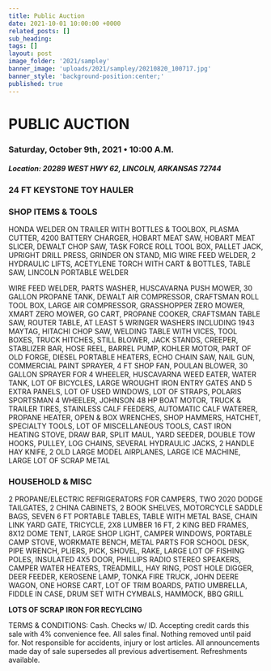 ```yaml
---
title: Public Auction
date: 2021-10-01 10:00:00 +0000
related_posts: []
sub_heading:  
tags: []
layout: post
image_folder: '2021/sampley'
banner_image: 'uploads/2021/sampley/20210820_100717.jpg'
banner_style: 'background-position:center;'
published: true
---
```

# PUBLIC AUCTION
### Saturday, October 9th, 2021 • 10:00 A.M.

##### **Location:** 20289 WEST HWY 62, LINCOLN, ARKANSAS 72744
<!--header-->

### 24 FT KEYSTONE TOY HAULER

### SHOP ITEMS & TOOLS
HONDA WELDER ON TRAILER WITH BOTTLES & TOOLBOX, PLASMA CUTTER, 4200 BATTERY CHARGER, HOBART MEAT SAW, HOBART MEAT SLICER, DEWALT CHOP SAW, TASK FORCE ROLL TOOL BOX, PALLET JACK, UPRIGHT DRILL PRESS, GRINDER ON STAND, MIG WIRE FEED WELDER, 2 HYDRAULIC LIFTS, ACETYLENE TORCH WITH CART & BOTTLES, TABLE SAW, LINCOLN PORTABLE WELDER
<!--break-->
WIRE FEED WELDER, PARTS WASHER, HUSCAVARNA PUSH MOWER, 30 GALLON PROPANE TANK, DEWALT AIR COMPRESSOR, CRAFTSMAN ROLL TOOL BOX, LARGE AIR COMPRESSOR, GRASSHOPPER ZERO MOWER, XMART ZERO MOWER, GO CART, PROPANE COOKER, CRAFTSMAN TABLE SAW, ROUTER TABLE, AT LEAST 5 WRINGER WASHERS INCLUDING 1943 MAYTAG, HITACHI CHOP SAW, WELDING TABLE WITH VICES, TOOL BOXES, TRUCK HITCHES, STILL BLOWER, JACK STANDS, CREEPER, STABLIZER BAR, HOSE REEL, BARREL PUMP, KOHLER MOTOR, PART OF OLD FORGE, DIESEL PORTABLE HEATERS, ECHO CHAIN SAW, NAIL GUN, COMMERCIAL PAINT SPRAYER, 4 FT SHOP FAN, POULAN BLOWER, 30 GALLON SPRAYER FOR 4 WHEELER, HUSCAVARNA WEED EATER, WATER TANK, LOT OF BICYCLES, LARGE WROUGHT IRON ENTRY GATES AND 5 EXTRA PANELS, LOT OF USED WINDOWS, LOT OF STRAPS, POLARIS SPORTSMAN 4 WHEELER, JOHNSON 48 HP BOAT MOTOR, TRUCK & TRAILER TIRES, STAINLESS CALF FEEDERS, AUTOMATIC CALF WATERER, PROPANE HEATER, OPEN & BOX WRENCHES, SHOP HAMMERS, HATCHET, SPECIALTY TOOLS, LOT OF MISCELLANEOUS TOOLS,  CAST IRON HEATING STOVE, DRAW BAR, SPLIT MAUL, YARD SEEDER, DOUBLE TOW HOOKS, PULLEY, LOG CHAINS, SEVERAL HYDRAULIC JACKS, 2 HANDLE HAY KNIFE, 2 OLD LARGE MODEL AIRPLANES, LARGE ICE MACHINE, LARGE LOT OF SCRAP METAL

### HOUSEHOLD & MISC
2 PROPANE/ELECTRIC REFRIGERATORS FOR CAMPERS, TWO 2020 DODGE TAILGATES, 2 CHINA CABINETS, 2 BOOK SHELVES, MOTORCYCLE SADDLE BAGS, SEVEN 6 FT PORTABLE TABLES, TABLE WITH METAL BASE, CHAIN LINK YARD GATE, TRICYCLE, 2X8 LUMBER 16 FT, 2 KING BED FRAMES, 8X12 DOME TENT, LARGE SHOP LIGHT, CAMPER WINDOWS, PORTABLE CAMP STOVE, WORKMATE BENCH, METAL PARTS FOR SCHOOL DESK, PIPE WRENCH, PLIERS, PICK, SHOVEL, RAKE, LARGE LOT OF FISHING POLES, INSULATED 4X5 DOOR,  PHILLIPS RADIO STEREO SPEAKERS, CAMPER WATER HEATERS, TREADMILL, HAY RING, POST HOLE DIGGER, DEER FEEDER, KEROSENE LAMP, TONKA FIRE TRUCK, JOHN DEERE WAGON, ONE HORSE CART, LOT OF TRIM BOARDS, PATIO UMBRELLA, FIDDLE IN CASE, DRUM SET WITH CYMBALS, HAMMOCK, BBQ GRILL

__LOTS OF SCRAP IRON FOR RECYLCING__

TERMS & CONDITIONS: Cash. Checks w/ ID. Accepting credit cards this sale with 4% convenience fee. All sales final. Nothing removed until paid for. Not responsible for accidents, injury or lost articles. All announcements made day of sale supersedes all previous advertisement. Refreshments available. 
